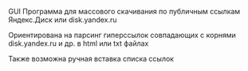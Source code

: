 GUI Программа для массового скачивания по публичным ссылкам Яндекс.Диск или disk.yandex.ru

Ориентирована на парсинг гиперссылок совпадающих с корнями disk.yandex.ru и др. в html или txt файлах 

Также возможна ручная вставка списка ссылок
